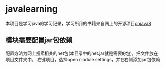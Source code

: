 # javalearning
本项目是学习java的学习记录，学习所用的书籍来自网上的开源项目[onjava8](https://lingcoder.github.io/OnJava8/#/)
## 模块需要配置jar包依赖
配置方法为网上搜索相关的net包(本目录中的net.jar就是需要的包)，把文件放在项目文件夹中，
右键项目，选择open module settings，并在右侧添加jar包依赖

